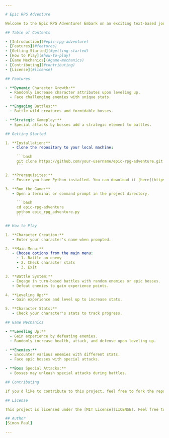 ```yaml
---

# Epic RPG Adventure

Welcome to the Epic RPG Adventure! Embark on an exciting text-based journey, battling enemies, leveling up your character, and facing powerful bosses.

## Table of Contents

- [Introduction](#epic-rpg-adventure)
- [Features](#features)
- [Getting Started](#getting-started)
- [How to Play](#how-to-play)
- [Game Mechanics](#game-mechanics)
- [Contributing](#contributing)
- [License](#license)

## Features

- **Dynamic Character Growth:**
  - Randomly increase character attributes upon leveling up.
  - Face challenging enemies with unique stats.

- **Engaging Battles:**
  - Battle wild creatures and formidable bosses.

- **Strategic Gameplay:**
  - Special attacks by bosses add a strategic element to battles.

## Getting Started

1. **Installation:**
   - Clone the repository to your local machine:

     ```bash
     git clone https://github.com/your-username/epic-rpg-adventure.git
     ```

2. **Prerequisites:**
   - Ensure you have Python installed. You can download it [here](https://www.python.org/downloads/).

3. **Run the Game:**
   - Open a terminal or command prompt in the project directory.

     ```bash
     cd epic-rpg-adventure
     python epic_rpg_adventure.py
     ```

## How to Play

1. **Character Creation:**
   - Enter your character's name when prompted.

2. **Main Menu:**
   - Choose options from the main menu:
     - 1. Battle an enemy
     - 2. Check character stats
     - 3. Exit

3. **Battle System:**
   - Engage in turn-based battles with random enemies or epic bosses.
   - Defeat enemies to gain experience points.

4. **Leveling Up:**
   - Gain experience and level up to increase stats.

5. **Character Stats:**
   - Check your character's stats to track progress.

## Game Mechanics

- **Leveling Up:**
  - Gain experience by defeating enemies.
  - Randomly increase health, attack, and defense upon leveling up.

- **Enemies:**
  - Encounter various enemies with different stats.
  - Face epic bosses with special attacks.

- **Boss Special Attacks:**
  - Bosses may unleash special attacks during battles.

## Contributing

If you'd like to contribute to this project, feel free to fork the repository, make your changes, and submit a pull request. Feel free to contribute, report issues, or customize the program based on your specific project details.Bug fixes, feature enhancements, and code improvements are welcome!

## License

This project is licensed under the [MIT License](LICENSE). Feel free to use and modify the code according to the terms of the license.

## Author
[Simon Paul]

---
```


